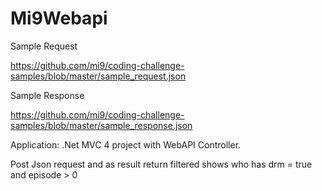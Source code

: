 Mi9Webapi
=========

Sample Request 

https://github.com/mi9/coding-challenge-samples/blob/master/sample_request.json

Sample Response

https://github.com/mi9/coding-challenge-samples/blob/master/sample_response.json

Application: .Net MVC 4 project with WebAPI Controller.

Post Json request and as result return filtered shows who has drm = true and episode > 0
